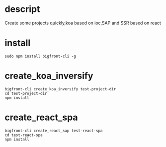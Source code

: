 # descript 
Create some projects quickly,koa based on ioc,SAP and SSR based on react

# install
```
sudo npm install bigfront-cli -g
```

# create_koa_inversify 

```
bigfront-cli create_koa_inversify test-project-dir
cd test-project-dir
npm install 
```

# create_react_spa
```
bigfront-cli create_react_sap test-react-spa
cd test-react-spa
npm install
```